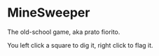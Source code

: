 # MineSweeper
The old-school game, aka prato fiorito.

You left click a square to dig it, right click to flag it.
